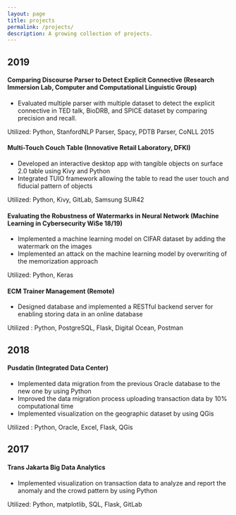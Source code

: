 ```yaml
---
layout: page
title: projects
permalink: /projects/
description: A growing collection of projects.
---
```


## 2019

#### Comparing Discourse Parser to Detect Explicit Connective (Research Immersion Lab, Computer and Computational Linguistic Group)

- Evaluated multiple parser with multiple dataset to detect the explicit connective in TED talk, BioDRB, and SPICE dataset by comparing precision and recall. 

Utilized: Python, StanfordNLP Parser, Spacy, PDTB Parser, CoNLL 2015

#### Multi-Touch Couch Table (Innovative Retail Laboratory, DFKI)

- Developed an interactive desktop app with tangible objects on surface 2.0 table using Kivy and Python
- Integrated TUIO framework allowing the table to read the user touch and fiducial pattern of objects

Utilized:​ Python, Kivy, GitLab, Samsung SUR42

#### Evaluating the Robustness of Watermarks in Neural Network (Machine Learning in Cybersecurity WiSe 18/19)

- Implemented a machine learning model on CIFAR dataset by adding the watermark on the images
- Implemented an attack on the machine learning model by overwriting of the memorization approach

Utilized:​ Python, Keras

#### ECM Trainer Management (Remote)

- Designed database and implemented a RESTful backend server for enabling storing data in an online database

Utilized​ : Python, PostgreSQL, Flask, Digital Ocean, Postman

## 2018

#### Pusdatin (Integrated Data Center)

- Implemented data migration from the previous Oracle database to the new one by using Python
- Improved the data migration process uploading transaction data by 10% computational time
- Implemented visualization on the geographic dataset by using QGis

Utilized​ : Python, Oracle, Excel, Flask, QGis

## 2017

#### Trans Jakarta Big Data Analytics

- Implemented visualization on transaction data to analyze and report the anomaly and the crowd pattern by using Python

Utilized:​ Python, matplotlib, SQL, Flask, GitLab
